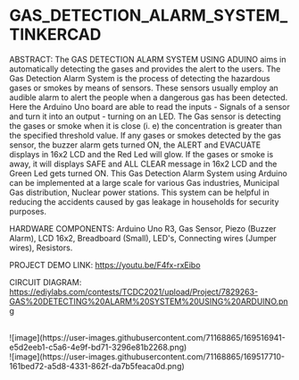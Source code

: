 # GAS_DETECTION_ALARM_SYSTEM_TINKERCAD

ABSTRACT: The GAS DETECTION ALARM SYSTEM USING ADUINO aims in automatically detecting the gases and provides the alert to the users. The Gas Detection Alarm System is the process of detecting the hazardous gases or smokes by means of sensors. These sensors usually employ an audible alarm to alert the people when a dangerous gas has been detected. Here the Arduino Uno board are able to read the inputs - Signals of a sensor and turn it into an output - turning on an LED. The Gas sensor is detecting the gases or smoke when it is close (i. e) the concentration is greater than the specified threshold value. If any gases or smokes detected by the gas sensor, the buzzer alarm gets turned ON, the ALERT and EVACUATE displays in 16x2 LCD and the Red Led will glow. If the gases or smoke is away, it will displays SAFE and ALL CLEAR message in 16x2 LCD and the Green Led gets turned ON. This Gas Detection Alarm System using Arduino can be implemented at a large scale for various Gas industries, Municipal Gas distribution, Nuclear power stations. This system can be helpful in reducing the accidents caused by gas leakage in households for security purposes.

HARDWARE COMPONENTS: Arduino Uno R3, Gas Sensor, Piezo (Buzzer Alarm), LCD 16x2, Breadboard (Small), LED's, Connecting wires (Jumper wires), Resistors.

PROJECT DEMO LINK: https://youtu.be/F4fx-rxEibo

CIRCUIT DIAGRAM: https://ediylabs.com/contests/TCDC2021/upload/Project/7829263-GAS%20DETECTING%20ALARM%20SYSTEM%20USING%20ARDUINO.png

<br>
![image](https://user-images.githubusercontent.com/71168865/169516941-e5d2eeb1-c5a6-4e9f-bd71-3296e81b2268.png)
<br>
![image](https://user-images.githubusercontent.com/71168865/169517710-161bed72-a5d8-4331-862f-da7b5feaca0d.png)








